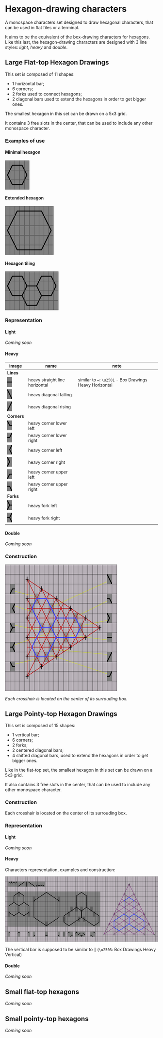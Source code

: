 # Hexagon-drawing characters

A monospace characters set designed to draw hexagonal characters, that can be used in flat files or a terminal.

It aims to be the equivalent of the [box-drawing characters](https://en.wikipedia.org/wiki/Box_Drawing) for hexagons. Like this last, the hexagon-drawing characters are designed with 3 line styles: *light*, *heavy* and *double*.

<style>.hex-draw p { margin: 0px; line-height: 0em; }</style>

## Large Flat-top Hexagon Drawings

This set is composed of 11 shapes:
- 1 horizontal bar;
- 6 corners;
- 2 forks used to connect hexagons;
- 2 diagonal bars used to extend the hexagons in order to get bigger ones.

The smallest hexagon in this set can be drawn on a 5x3 grid.

It contains 3 free slots in the center, that can be used to include any other monospace character.

### Examples of use

#### Minimal hexagon

<div class="hex-draw">

![](images/chars/empty_char.png)![](images/chars/large_flat_top/heavy_corner_upper_left.png)![](images/chars/large_flat_top/heavy_straight_line_horizontal.png)![](images/chars/large_flat_top/heavy_corner_upper_right.png)![](images/chars/empty_char.png)

![](images/chars/large_flat_top/heavy_corner_left.png)![](images/chars/empty_char.png)![](images/chars/empty_char.png)![](images/chars/empty_char.png)![](images/chars/large_flat_top/heavy_corner_right.png)

![](images/chars/empty_char.png)![](images/chars/large_flat_top/heavy_corner_lower_left.png)![](images/chars/large_flat_top/heavy_straight_line_horizontal.png)![](images/chars/large_flat_top/heavy_corner_lower_right.png)![](images/chars/empty_char.png)

</div>

#### Extended hexagon

<div class="hex-draw">

![](images/chars/empty_char.png)![](images/chars/empty_char.png)![](images/chars/large_flat_top/heavy_corner_upper_left.png)![](images/chars/large_flat_top/heavy_straight_line_horizontal.png)![](images/chars/large_flat_top/heavy_straight_line_horizontal.png)![](images/chars/large_flat_top/heavy_straight_line_horizontal.png)![](images/chars/large_flat_top/heavy_straight_line_horizontal.png)![](images/chars/large_flat_top/heavy_corner_upper_right.png)![](images/chars/empty_char.png)![](images/chars/empty_char.png)

![](images/chars/empty_char.png)![](images/chars/large_flat_top/heavy_diagonal_rising.png)![](images/chars/empty_char.png)![](images/chars/empty_char.png)![](images/chars/empty_char.png)![](images/chars/empty_char.png)![](images/chars/empty_char.png)![](images/chars/empty_char.png)![](images/chars/large_flat_top/heavy_diagonal_falling.png)![](images/chars/empty_char.png)

![](images/chars/large_flat_top/heavy_corner_left.png)![](images/chars/empty_char.png)![](images/chars/empty_char.png)![](images/chars/empty_char.png)![](images/chars/empty_char.png)![](images/chars/empty_char.png)![](images/chars/empty_char.png)![](images/chars/empty_char.png)![](images/chars/empty_char.png)![](images/chars/large_flat_top/heavy_corner_right.png)

![](images/chars/empty_char.png)![](images/chars/large_flat_top/heavy_diagonal_falling.png)![](images/chars/empty_char.png)![](images/chars/empty_char.png)![](images/chars/empty_char.png)![](images/chars/empty_char.png)![](images/chars/empty_char.png)![](images/chars/empty_char.png)![](images/chars/large_flat_top/heavy_diagonal_rising.png)![](images/chars/empty_char.png)

![](images/chars/empty_char.png)![](images/chars/empty_char.png)![](images/chars/large_flat_top/heavy_corner_lower_left.png)![](images/chars/large_flat_top/heavy_straight_line_horizontal.png)![](images/chars/large_flat_top/heavy_straight_line_horizontal.png)![](images/chars/large_flat_top/heavy_straight_line_horizontal.png)![](images/chars/large_flat_top/heavy_straight_line_horizontal.png)![](images/chars/large_flat_top/heavy_corner_lower_right.png)![](images/chars/empty_char.png)![](images/chars/empty_char.png)

</div>

#### Hexagon tiling

<div class="hex-draw">

![](images/chars/empty_char.png)![](images/chars/large_flat_top/heavy_corner_upper_left.png)![](images/chars/large_flat_top/heavy_straight_line_horizontal.png)![](images/chars/large_flat_top/heavy_corner_upper_right.png)![](images/chars/empty_char.png)![](images/chars/empty_char.png)![](images/chars/empty_char.png)![](images/chars/large_flat_top/heavy_corner_upper_left.png)![](images/chars/large_flat_top/heavy_straight_line_horizontal.png)![](images/chars/large_flat_top/heavy_corner_upper_right.png)![](images/chars/empty_char.png)

![](images/chars/large_flat_top/heavy_corner_left.png)![](images/chars/empty_char.png)![](images/chars/empty_char.png)![](images/chars/empty_char.png)![](images/chars/large_flat_top/heavy_fork_left.png)![](images/chars/large_flat_top/heavy_straight_line_horizontal.png)![](images/chars/large_flat_top/heavy_fork_right.png)![](images/chars/empty_char.png)![](images/chars/empty_char.png)![](images/chars/empty_char.png)![](images/chars/large_flat_top/heavy_corner_right.png)

![](images/chars/empty_char.png)![](images/chars/large_flat_top/heavy_corner_lower_left.png)![](images/chars/large_flat_top/heavy_straight_line_horizontal.png)![](images/chars/large_flat_top/heavy_fork_right.png)![](images/chars/empty_char.png)![](images/chars/empty_char.png)![](images/chars/empty_char.png)![](images/chars/large_flat_top/heavy_fork_left.png)![](images/chars/large_flat_top/heavy_straight_line_horizontal.png)![](images/chars/large_flat_top/heavy_corner_lower_right.png)![](images/chars/empty_char.png)

![](images/chars/empty_char.png)![](images/chars/empty_char.png)![](images/chars/empty_char.png)![](images/chars/empty_char.png)![](images/chars/large_flat_top/heavy_corner_lower_left.png)![](images/chars/large_flat_top/heavy_straight_line_horizontal.png)![](images/chars/large_flat_top/heavy_corner_lower_right.png)![](images/chars/empty_char.png)![](images/chars/empty_char.png)![](images/chars/empty_char.png)![](images/chars/empty_char.png)

</div>

### Representation

#### Light

*Coming soon*

#### Heavy

| image | name | note |
|-------|------|------|
| **Lines** |||
| ![](images/chars/large_flat_top/heavy_straight_line_horizontal.png) | heavy straight line horizontal | similar to `━`: `\u2501` - Box Drawings Heavy Horizontal |
| ![](images/chars/large_flat_top/heavy_diagonal_falling.png) | heavy diagonal falling | |
| ![](images/chars/large_flat_top/heavy_diagonal_rising.png) | heavy diagonal rising | |
| **Corners** |||
| ![](images/chars/large_flat_top/heavy_corner_lower_left.png) | heavy corner lower left | |
| ![](images/chars/large_flat_top/heavy_corner_lower_right.png) | heavy corner lower right | |
| ![](images/chars/large_flat_top/heavy_corner_left.png) | heavy corner left | |
| ![](images/chars/large_flat_top/heavy_corner_right.png) | heavy corner right | |
| ![](images/chars/large_flat_top/heavy_corner_upper_left.png) | heavy corner upper left | |
| ![](images/chars/large_flat_top/heavy_corner_upper_right.png) | heavy corner upper right | |
| **Forks** |||
| ![](images/chars/large_flat_top/heavy_fork_left.png) | heavy fork left | |
| ![](images/chars/large_flat_top/heavy_fork_right.png) | heavy fork right | |

#### Double

*Coming soon*

### Construction

![](images/construction/large_flat_top.png)

*Each crosshair is located on the center of its surrouding box.*

## Large Pointy-top Hexagon Drawings

This set is composed of 15 shapes:
- 1 vertical bar;
- 6 corners;
- 2 forks;
- 2 centered diagonal bars;
- 4 shifted diagonal bars, used to extend the hexagons in order to get bigger ones.

Like in the flat-top set, the smallest hexagon in this set can be drawn on a 5x3 grid.

It also contains 3 free slots in the center, that can be used to include any other monospace character.

### Construction

Each crosshair is located on the center of its surrouding box.

### Representation

#### Light

*Coming soon*

#### Heavy

Characters representation, examples and construction:

![](schematics/exports/png/large_pointy_top.png)

The vertical bar is supposed to be similar to `┃` (`\u2503`: Box Drawings Heavy Vertical)

#### Double

*Coming soon*

## Small flat-top hexagons

*Coming soon*

## Small pointy-top hexagons

*Coming soon*
